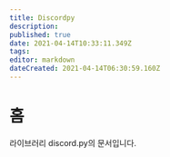 ```yaml
---
title: Discordpy
description: 
published: true
date: 2021-04-14T10:33:11.349Z
tags: 
editor: markdown
dateCreated: 2021-04-14T06:30:59.160Z
---
```


# 홈

라이브러리 discord.py의 문서입니다.